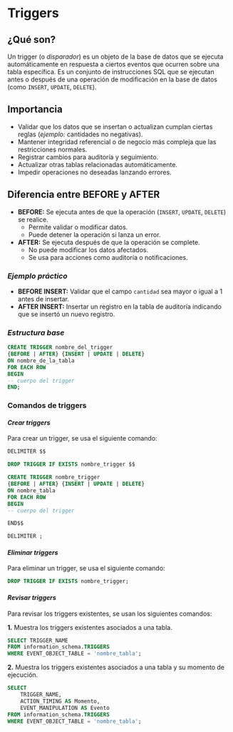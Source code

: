 # **Triggers**

## **¿Qué son?**

Un trigger (o _disparador_) es un objeto de la base de datos que se ejecuta automáticamente en respuesta a ciertos eventos que ocurren sobre una tabla específica. Es un conjunto de instrucciones SQL que se ejecutan antes o después de una operación de modificación en la base de datos (como `INSERT`, `UPDATE`, `DELETE`).

## **Importancia**

- Validar que los datos que se insertan o actualizan cumplan ciertas reglas (_ejemplo:_ cantidades no negativas).
- Mantener integridad referencial o de negocio más compleja que las restricciones normales.
- Registrar cambios para auditoría y seguimiento.
- Actualizar otras tablas relacionadas automáticamente.
- Impedir operaciones no deseadas lanzando errores.

## **Diferencia entre BEFORE y AFTER**

- **BEFORE:** Se ejecuta antes de que la operación (`INSERT`, `UPDATE`, `DELETE`) se realice.
    - Permite validar o modificar datos.
    - Puede detener la operación si lanza un error.
- **AFTER:** Se ejecuta después de que la operación se complete.
    - No puede modificar los datos afectados.
    - Se usa para acciones como auditoría o notificaciones.

### ***Ejemplo práctico***

- **BEFORE INSERT:** Validar que el campo `cantidad` sea mayor o igual a 1 antes de insertar.
- **AFTER INSERT:** Insertar un registro en la tabla de auditoría indicando que se insertó un nuevo registro.


### **_Estructura base_**

```sql
CREATE TRIGGER nombre_del_trigger
{BEFORE | AFTER} {INSERT | UPDATE | DELETE}
ON nombre_de_la_tabla
FOR EACH ROW
BEGIN
-- cuerpo del trigger
END;
```

### **Comandos de triggers**

#### **_Crear triggers_**

Para crear un trigger, se usa el siguiente comando:

```sql
DELIMITER $$

DROP TRIGGER IF EXISTS nombre_trigger $$

CREATE TRIGGER nombre_trigger
{BEFORE | AFTER} {INSERT | UPDATE | DELETE}
ON nombre_tabla
FOR EACH ROW
BEGIN
-- cuerpo del trigger

END$$

DELIMITER ;
```

#### **_Eliminar triggers_**

Para eliminar un trigger, se usa el siguiente comando:

```sql
DROP TRIGGER IF EXISTS nombre_trigger;
```

#### **_Revisar triggers_**

Para revisar los triggers existentes, se usan los siguientes comandos:

**1.** Muestra los triggers existentes asociados a una tabla.

```sql
SELECT TRIGGER_NAME
FROM information_schema.TRIGGERS
WHERE EVENT_OBJECT_TABLE = 'nombre_tabla';
```
**2.** Muestra los triggers existentes asociados a una tabla y su momento de ejecución.

```sql
SELECT
	TRIGGER_NAME,
	ACTION_TIMING AS Momento,
	EVENT_MANIPULATION AS Evento
FROM information_schema.TRIGGERS
WHERE EVENT_OBJECT_TABLE = 'nombre_tabla';
```